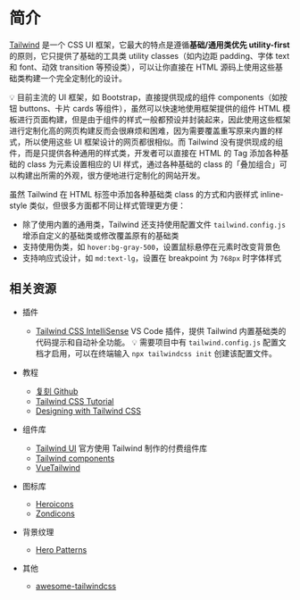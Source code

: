 # 简介
[Tailwind](https://tailwindcss.com/) 是一个 CSS UI 框架，它最大的特点是遵循**基础/通用类优先 utility-first** 的原则，它只提供了基础的工具类 utility classes（如内边距 padding、字体 text 和 font、动效 transition 等预设类），可以让你直接在 HTML 源码上使用这些基础类构建一个完全定制化的设计。

:bulb: 目前主流的 UI 框架，如 Bootstrap，直接提供现成的组件 components（如按钮 buttons、卡片 cards 等组件），虽然可以快速地使用框架提供的组件 HTML 模板进行页面构建，但是由于组件的样式一般都预设并封装起来，因此使用这些框架进行定制化高的网页构建反而会很麻烦和困难，因为需要覆盖重写原来内置的样式，所以使用这些 UI 框架设计的网页都很相似。而 Tailwind 没有提供现成的组件，而是只提供各种通用的样式类，开发者可以直接在 HTML 的 Tag 添加各种基础的 class 为元素设置相应的 UI 样式，通过各种基础的 class 的「叠加组合」可以构建出所需的外观，很方便地进行定制化的网站开发。

虽然 Tailwind 在 HTML 标签中添加各种基础类 class 的方式和内嵌样式 inline-style 类似，但很多方面都不同让样式管理更方便：

* 除了使用内置的通用类，Tailwind 还支持使用配置文件 `tailwind.config.js` 增添自定义的基础类或修改覆盖原有的基础类
* 支持使用伪类，如 `hover:bg-gray-500`，设置鼠标悬停在元素时改变背景色
* 支持响应式设计，如 `md:text-lg`，设置在 breakpoint 为 `768px` 时字体样式


## 相关资源
* 插件
    * [Tailwind CSS IntelliSense](https://marketplace.visualstudio.com/items?itemName=bradlc.vscode-tailwindcss) VS Code 插件，提供 Tailwind 内置基础类的代码提示和自动补全功能。
    :bulb: 需要项目中有 `tailwind.config.js` 配置文档才启用，可以在终端输入 `npx tailwindcss init` 创建该配置文件。

* 教程
    * [复刻 Github](https://space.bilibili.com/499918)
    * [Tailwind CSS Tutorial](https://www.youtube.com/playlist?list=PL4cUxeGkcC9gpXORlEHjc5bgnIi5HEGhw)
    * [Designing with Tailwind CSS](https://tailwindcss.com/course)

* 组件库
    * [Tailwind UI](https://tailwindui.com/components) 官方使用 Tailwind 制作的付费组件库
    * [Tailwind components](https://tailwindcomponents.com/)
    * [VueTailwind](https://www.vue-tailwind.com/)

* 图标库
    * [Heroicons](https://heroicons.com/)
    * [Zondicons](http://www.zondicons.com/)

* 背景纹理
    * [Hero Patterns](http://www.heropatterns.com/)

* 其他
    * [awesome-tailwindcss](https://github.com/aniftyco/awesome-tailwindcss)